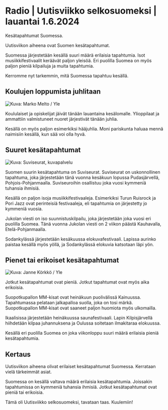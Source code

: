 # Radio \| Uutisviikko selkosuomeksi \| lauantai 1.6.2024

Kesätapahtumat Suomessa.

Uutisviikon aiheena ovat Suomen kesätapahtumat.

Suomessa järjestetään kesällä suuri määrä erilaisia tapahtumia. Isot musiikkifestivaalit keräävät paljon yleisöä. Eri puolilla Suomea on myös paljon pieniä kilpailuja ja muita tapahtumia.

Kerromme nyt tarkemmin, mitä Suomessa tapahtuu kesällä.

## Koulujen loppumista juhlitaan

![ Kuva: Marko Melto / Yle](https://images.cdn.yle.fi/image/upload/c_crop,h_3078,w_5472,x_0,y_49/ar_1.7777777777777777,c_fill,g_faces,h_431,w_767/dpr_1.0/q_auto:eco/f_auto/fl_lossy/v1717242796/39-1295049665b0b738984d)

Koululaiset ja opiskelijat jäivät tänään lauantaina kesälomalle. Ylioppilaat ja ammattiin valmistuneet nuoret järjestivät tänään juhlia.

Kesällä on myös paljon esimerkiksi hääjuhlia. Moni pariskunta haluaa mennä naimisiin kesällä, kun sää voi olla hyvä.

## Suuret kesätapahtumat

![ Kuva: Suviseurat, kuvapalvelu](https://images.cdn.yle.fi/image/upload/c_crop,h_3130,w_5565,x_0,y_579/ar_1.7777777777777777,c_fill,g_faces,h_431,w_767/dpr_1.0/q_auto:eco/f_auto/fl_lossy/v1688130051/39-1136800649ed1cc8e61b)

Suomen suurin kesätapahtuma on Suviseurat. Suviseurat on uskonnollinen tapahtuma, joka järjestetään tänä vuonna kesäkuun lopussa Pudasjärvellä, Pohjois-Pohjanmaalla. Suviseuroihin osallistuu joka vuosi kymmeniä tuhansia ihmisiä.

Kesällä on paljon isoja musiikkifestivaaleja. Esimerkiksi Turun Ruisrock ja Pori Jazz ovat perinteisiä festivaaleja, eli tapahtumia on järjestetty jo kymmeniä vuosia.

Jukolan viesti on iso suunnistuskilpailu, joka järjestetään joka vuosi eri puolilla Suomea. Tänä vuonna Jukolan viesti on 2 viikon päästä Kauhavalla, Etelä-Pohjanmaalla.

Sodankylässä järjestetään kesäkuussa elokuvafestivaali. Lapissa aurinko paistaa kesällä myös yöllä, ja Sodankylässä elokuvia katsotaan läpi yön.

## Pienet tai erikoiset kesätapahtumat

![ Kuva: Janne Körkkö / Yle](https://images.cdn.yle.fi/image/upload/c_crop,h_2021,w_3593,x_5,y_369/ar_1.7777777777777777,c_fill,g_faces,h_431,w_767/dpr_1.0/q_auto:eco/f_auto/fl_lossy/v1661550385/39-100015763093ec03b300)

Jotkut kesätapahtumat ovat pieniä. Jotkut tapahtumat ovat myös aika erikoisia.

Suopotkupallon MM-kisat ovat heinäkuun puolivälissä Kainuussa. Tapahtumassa pelataan jalkapalloa suolla, joka on tosi märkä. Suopotkupallon MM-kisat ovat saaneet paljon huomiota myös ulkomailla.

Ikaalisissa järjestetään heinäkuussa saunafestivaali. Lapin Kilpisjärvellä hiihdetään kilpaa juhannuksena ja Oulussa soitetaan ilmakitaraa elokuussa.

Kesällä eri puolilla Suomea on joka viikonloppu suuri määrä erilaisia pieniä kesätapahtumia.

## Kertaus

Uutisviikon aiheena olivat erilaiset kesätapahtumat Suomessa. Kerrataan vielä tärkeimmät asiat.

Suomessa on kesällä valtava määrä erilaisia kesätapahtumia. Joissakin tapahtumissa on kymmeniä tuhansia ihmisiä. Jotkut kesätapahtumat ovat pieniä tai erikoisia.

Tämä oli Uutisviikko selkosuomeksi, tavataan taas. Kuulemiin!


